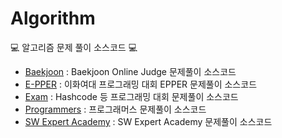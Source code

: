 # Algorithm
:computer: 알고리즘 문제 풀이 소스코드 :computer:
- [Baekjoon](https://github.com/jionchu/Algorithm/tree/master/Baekjoon) : Baekjoon Online Judge 문제풀이 소스코드
- [E-PPER](https://github.com/jionchu/Algorithm/tree/master/E-PPER) : 이화여대 프로그래밍 대회 EPPER 문제풀이 소스코드
- [Exam](https://github.com/jionchu/Algorithm/tree/master/Exam) : Hashcode 등 프로그래밍 대회 문제풀이 소스코드
- [Programmers](https://github.com/jionchu/Algorithm/tree/master/Programmers) : 프로그래머스 문제풀이 소스코드
- [SW Expert Academy](https://github.com/jionchu/Algorithm/tree/master/SW%20Expert%20Academy) : SW Expert Academy 문제풀이 소스코드
